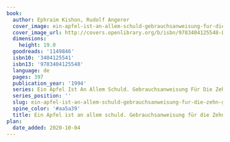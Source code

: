 ```yaml
---
book:
  author: Ephraim Kishon, Rudolf Angerer
  cover_image: ein-apfel-ist-an-allem-schuld-gebrauchsanweisung-fur-die-zehn-gebote-.jpg
  cover_image_url: http://covers.openlibrary.org/b/isbn/9783404125548-L.jpg
  dimensions:
    height: 19.0
  goodreads: '1149846'
  isbn10: '3404125541'
  isbn13: '9783404125548'
  language: de
  pages: 397
  publication_year: '1994'
  series: Ein Apfel Ist An Allem Schuld. Gebrauchsanweisung Für Die Zehn Gebote
  series_position: ''
  slug: ein-apfel-ist-an-allem-schuld-gebrauchsanweisung-fur-die-zehn-gebote-
  spine_color: '#aa5a39'
  title: Ein Apfel ist an allem schuld. Gebrauchsanweisung für die Zehn Gebote.
plan:
  date_added: 2020-10-04
---
```


